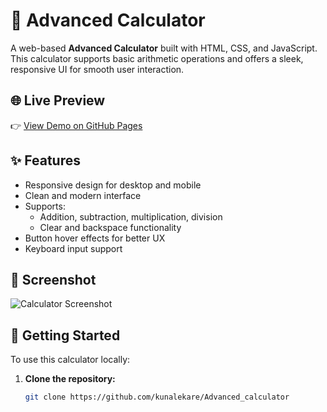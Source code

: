 # 🔢 Advanced Calculator

A web-based **Advanced Calculator** built with HTML, CSS, and JavaScript. This calculator supports basic arithmetic operations and offers a sleek, responsive UI for smooth user interaction.

## 🌐 Live Preview

👉 [View Demo on GitHub Pages](https://advanced-calculator-kappa.vercel.app/)

## ✨ Features

- Responsive design for desktop and mobile
- Clean and modern interface
- Supports:
  - Addition, subtraction, multiplication, division
  - Clear and backspace functionality
- Button hover effects for better UX
- Keyboard input support

## 📸 Screenshot

![Calculator Screenshot](https://github.com/user-attachments/assets/fe582566-0844-417e-be77-fd2cd1294863)


## 🚀 Getting Started

To use this calculator locally:

1. **Clone the repository:**
   ```bash
   git clone https://github.com/kunalekare/Advanced_calculator
